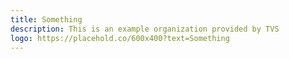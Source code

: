 ```yaml
---
title: Something
description: This is an example organization provided by TVS 
logo: https://placehold.co/600x400?text=Something
---
```

